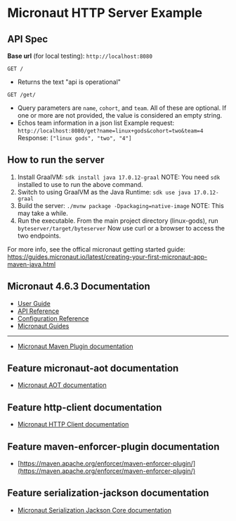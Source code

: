 # Micronaut HTTP Server Example

## API Spec
**Base url** (for local testing): ``http://localhost:8080``

``GET /``
- Returns the text "api is operational"

``GET /get/``
- Query parameters are ``name``, ``cohort``, and ``team``. All of these are optional. If one or more are not provided, the value is considered an empty string. 
- Echos team information in a json list
Example request: ``http://localhost:8080/get?name=linux+gods&cohort=two&team=4``
Response: ``["linux gods", "two", "4"]``

## How to run the server
1. Install GraalVM: ``sdk install java 17.0.12-graal``
NOTE: You need ``sdk`` installed to use to run the above command.
2. Switch to using GraalVM as the Java Runtime: ``sdk use java 17.0.12-graal``
3. Build the server: ``./mvnw package -Dpackaging=native-image``
NOTE: This may take a while.
4. Run the executable. From the main project directory (linux-gods), run ``byteserver/target/byteserver``
Now use curl or a browser to access the two endpoints.

For more info, see the offical micronaut getting started guide: https://guides.micronaut.io/latest/creating-your-first-micronaut-app-maven-java.html


## Micronaut 4.6.3 Documentation

- [User Guide](https://docs.micronaut.io/4.6.3/guide/index.html)
- [API Reference](https://docs.micronaut.io/4.6.3/api/index.html)
- [Configuration Reference](https://docs.micronaut.io/4.6.3/guide/configurationreference.html)
- [Micronaut Guides](https://guides.micronaut.io/index.html)
---

- [Micronaut Maven Plugin documentation](https://micronaut-projects.github.io/micronaut-maven-plugin/latest/)
## Feature micronaut-aot documentation

- [Micronaut AOT documentation](https://micronaut-projects.github.io/micronaut-aot/latest/guide/)


## Feature http-client documentation

- [Micronaut HTTP Client documentation](https://docs.micronaut.io/latest/guide/index.html#nettyHttpClient)


## Feature maven-enforcer-plugin documentation

- [https://maven.apache.org/enforcer/maven-enforcer-plugin/](https://maven.apache.org/enforcer/maven-enforcer-plugin/)


## Feature serialization-jackson documentation

- [Micronaut Serialization Jackson Core documentation](https://micronaut-projects.github.io/micronaut-serialization/latest/guide/)



